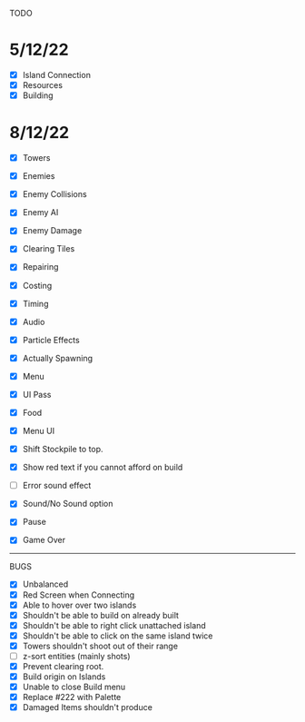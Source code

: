 TODO

5/12/22
===
* [x] Island Connection
* [x] Resources
* [x] Building

8/12/22
===

* [x] Towers
* [x] Enemies
* [x] Enemy Collisions

* [x] Enemy AI
* [x] Enemy Damage

* [x] Clearing Tiles
* [x] Repairing
* [x] Costing

* [x] Timing
* [x] Audio
* [x] Particle Effects

* [x] Actually Spawning

* [x] Menu
* [x] UI Pass

* [x] Food

* [x] Menu UI
* [x] Shift Stockpile to top.

* [x] Show red text if you cannot afford on build
* [ ] Error sound effect
* [x] Sound/No Sound option
* [x] Pause
* [x] Game Over

---

BUGS
* [x] Unbalanced
* [x] Red Screen when Connecting
* [x] Able to hover over two islands
* [x] Shouldn't be able to build on already built
* [x] Shouldn't be able to right click unattached island
* [x] Shouldn't be able to click on the same island twice
* [x] Towers shouldn't shoot out of their range
* [ ] z-sort entities (mainly shots)
* [x] Prevent clearing root.
* [x] Build origin on Islands
* [x] Unable to close Build menu
* [x] Replace #222 with Palette
* [x] Damaged Items shouldn't produce